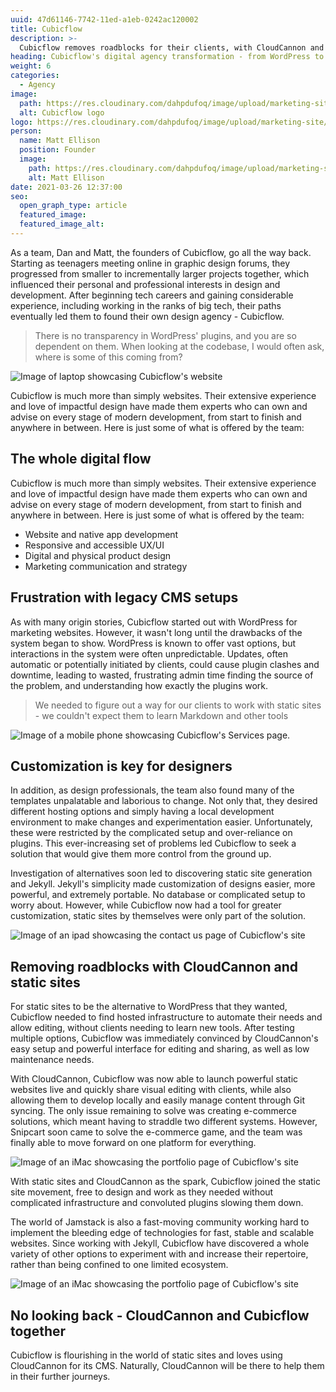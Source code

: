 ```yaml
---
uuid: 47d61146-7742-11ed-a1eb-0242ac120002
title: Cubicflow
description: >-
  Cubicflow removes roadblocks for their clients, with CloudCannon and static sites.
heading: Cubicflow's digital agency transformation - from WordPress to Jamstack
weight: 6
categories:
  - Agency
image: 
  path: https://res.cloudinary.com/dahpdufoq/image/upload/marketing-site/marketing/uploads/cubicflow-card-1.png
  alt: Cubicflow logo
logo: https://res.cloudinary.com/dahpdufoq/image/upload/marketing-site/marketing/uploads/case-study/cubicflow.svg
person:
  name: Matt Ellison
  position: Founder
  image: 
    path: https://res.cloudinary.com/dahpdufoq/image/upload/marketing-site/marketing/uploads/case-study/matt-ellison.jpg
    alt: Matt Ellison
date: 2021-03-26 12:37:00
seo:
  open_graph_type: article
  featured_image:
  featured_image_alt:
---
```

As a team, Dan and Matt, the founders of Cubicflow, go all the way back.
Starting as teenagers meeting online in graphic design forums, they
progressed from smaller to incrementally larger projects together, which
influenced their personal and professional interests in design and
development. After beginning tech careers and gaining considerable
experience, including working in the ranks of big tech, their paths
eventually led them to found their own design agency - Cubicflow.

> There is no transparency in WordPress' plugins, and you are so dependent on them. When looking at the codebase, I would often ask, where is some of this coming from?

![Image of laptop showcasing Cubicflow's website](https://res.cloudinary.com/dahpdufoq/image/upload/marketing-site/marketing/uploads/cubicflow-scene.png)

Cubicflow is much more than simply websites. Their extensive experience
and love of impactful design have made them experts who can own and advise
on every stage of modern development, from start to finish and anywhere in
between. Here is just some of what is offered by the team:

## The whole digital flow

Cubicflow is much more than simply websites. Their extensive experience and love of impactful design have made them experts who can own and advise on every stage of modern development, from start to finish and anywhere in between. Here is just some of what is offered by the team:

* Website and native app development
* Responsive and accessible UX/UI
* Digital and physical product design
* Marketing communication and strategy

## Frustration with legacy CMS setups

As with many origin stories, Cubicflow started out with WordPress for
marketing websites. However, it wasn't long until the drawbacks of the
system began to show. WordPress is known to offer vast options, but
interactions in the system were often unpredictable. Updates, often
automatic or potentially initiated by clients, could cause plugin clashes
and downtime, leading to wasted, frustrating admin time finding the source
of the problem, and understanding how exactly the plugins work.

> We needed to figure out a way for our clients to work with static sites - we couldn't expect them to learn Markdown and other tools

![Image of a mobile phone showcasing Cubicflow's Services page.](https://res.cloudinary.com/dahpdufoq/image/upload/marketing-site/marketing/uploads/cubicflow-scene-2.png)

## Customization is key for designers

In addition, as design professionals, the team also found many of the
templates unpalatable and laborious to change. Not only that, they desired
different hosting options and simply having a local development
environment to make changes and experimentation easier. Unfortunately,
these were restricted by the complicated setup and over-reliance on
plugins. This ever-increasing set of problems led Cubicflow to seek a
solution that would give them more control from the ground up.

Investigation of alternatives soon led to discovering static site
generation and Jekyll. Jekyll's simplicity made customization of designs
easier, more powerful, and extremely portable. No database or complicated
setup to worry about. However, while Cubicflow now had a tool for greater
customization, static sites by themselves were only part of the solution.

![Image of an ipad showcasing the contact us page of Cubicflow's site](https://res.cloudinary.com/dahpdufoq/image/upload/marketing-site/marketing/uploads/cubicflow-scene-3.png)

## Removing roadblocks with CloudCannon and static sites

For static sites to be the alternative to WordPress that they wanted,
Cubicflow needed to find hosted infrastructure to automate their needs and
allow editing, without clients needing to learn new tools. After testing
multiple options, Cubicflow was immediately convinced by CloudCannon's
easy setup and powerful interface for editing and sharing, as well as low
maintenance needs.

With CloudCannon, Cubicflow was now able to launch powerful static
websites live and quickly share visual editing with clients, while also
allowing them to develop locally and easily manage content through Git
syncing. The only issue remaining to solve was creating e-commerce
solutions, which meant having to straddle two different systems. However,
Snipcart soon came to solve the e-commerce game, and the team was finally
able to move forward on one platform for everything.

![Image of an iMac showcasing the portfolio page of Cubicflow's site](https://res.cloudinary.com/dahpdufoq/image/upload/marketing-site/marketing/uploads/cubic-scene-4.png)

With static sites and CloudCannon as the spark, Cubicflow joined the
static site movement, free to design and work as they needed without
complicated infrastructure and convoluted plugins slowing them down.

The world of Jamstack is also a fast-moving community working hard to
implement the bleeding edge of technologies for fast, stable and scalable
websites. Since working with Jekyll, Cubicflow have discovered a whole
variety of other options to experiment with and increase their repertoire,
rather than being confined to one limited ecosystem.

![Image of an iMac showcasing the portfolio page of Cubicflow's site](https://res.cloudinary.com/dahpdufoq/image/upload/marketing-site/marketing/uploads/cubicflow-scene-5.png)

##  No looking back - CloudCannon and Cubicflow together

Cubicflow is flourishing in the world of static sites and loves using
CloudCannon for its CMS. Naturally, CloudCannon will be there to help them
in their further journeys.